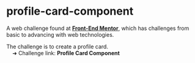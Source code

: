 # profile-card-component

<p style="red">
  A web challenge found at <a href="https://www.frontendmentor.io/challenges"><strong>Front-End Mentor</strong></a>, which has challenges from basic to advancing with web technologies.
</P>

<p>
  The challenge is to create a profile card.<br>
&nbsp;&nbsp;&nbsp;&nbsp;➜ Challenge link: <a href"https://www.frontendmentor.io/challenges/profile-card-component-cfArpWshJ"><strong>Profile Card Component</strong></a>
</p>
